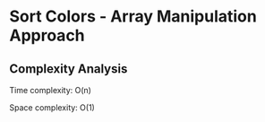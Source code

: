 # Sort Colors - Array Manipulation Approach

## Complexity Analysis

Time complexity: O(n)

Space complexity: O(1)
